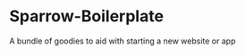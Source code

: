 Sparrow-Boilerplate
===================

A bundle of goodies to aid with starting a new website or app
